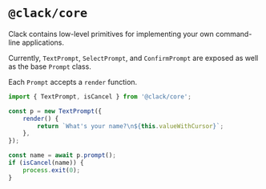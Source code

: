 # `@clack/core`

Clack contains low-level primitives for implementing your own command-line applications.

Currently, `TextPrompt`, `SelectPrompt`, and `ConfirmPrompt` are exposed as well as the base `Prompt` class.

Each `Prompt` accepts a `render` function.

```js
import { TextPrompt, isCancel } from '@clack/core';

const p = new TextPrompt({
	render() {
		return `What's your name?\n${this.valueWithCursor}`;
	},
});

const name = await p.prompt();
if (isCancel(name)) {
	process.exit(0);
}
```
